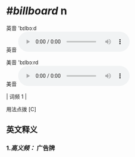 # ***\#billboard*** n
英音 'bɪlbɔːd  
英音
<audio src="./media/billboard-B.aac" controls="controls"></audio>

美音 'bɪlbɔːrd  
美音
<audio src="./media/billboard.aac" controls="controls"></audio>



| 词频 1 |  

用法点拨  [C]

英文释义
---
### 1.*高义频：* **广告牌**  


